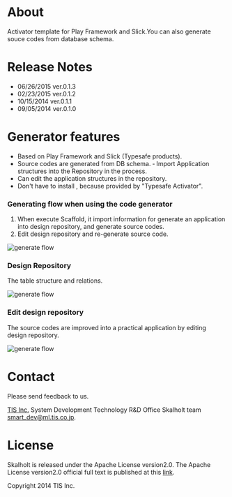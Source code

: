 # About

Activator template for Play Framework and Slick.You can also generate souce codes from database schema.

# Release Notes

- 06/26/2015 ver.0.1.3
- 02/23/2015 ver.0.1.2
- 10/15/2014 ver.0.1.1
- 09/05/2014 ver.0.1.0

# Generator features

* Based on Play Framework and Slick (Typesafe products).
* Source codes are generated from DB schema.
 ‐ Import Application structures into the Repository in the process.
* Can edit the application structures in the repository.
* Don't have to install , because provided by  "Typesafe Activator".

### Generating flow when using the code generator

1. When execute Scaffold, it import information for generate an application into design repository, and generate source codes.
2. Edit design repository and re-generate source code.

![generate flow](http://tech-sketch.github.io/skalholt/images/skalholt/generate-flow.png)

### Design Repository

The table structure and relations.

![generate flow](http://tech-sketch.github.io/skalholt/images/skalholt/design-repository.png)

### Edit design repository

The source codes are improved into a practical application by editing design repository.

![generate flow](http://tech-sketch.github.io/skalholt/images/skalholt/capture-screen-detail-customize.png)

# Contact

Please send feedback to us.

[TIS Inc.](http://www.tis.com/)
System Development Technology R&D Office
Skalholt team
<smart_dev@ml.tis.co.jp>.

# License

Skalholt is released under the Apache License version2.0.
The Apache License version2.0 official full text is published at this [link](http://www.apache.org/licenses/LICENSE-2.0.html).

Copyright 2014 TIS Inc.
